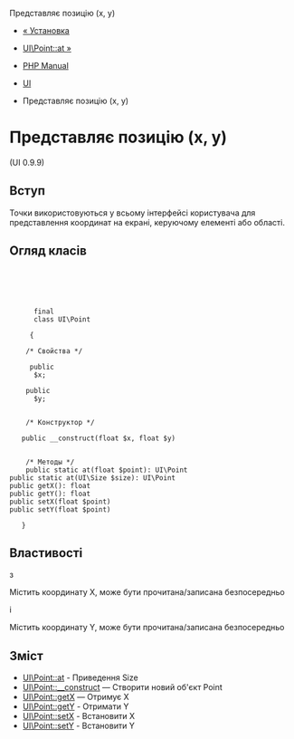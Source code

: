 Представляє позицію (x, y)

-   [« Установка](ui.installation.html)
    
-   [UI\\Point::at »](ui-point.at.html)
    
-   [PHP Manual](index.html)
    
-   [UI](book.ui.html)
    
-   Представляє позицію (x, y)
    

# Представляє позицію (x, y)

(UI 0.9.9)

## Вступ

Точки використовуються у всьому інтерфейсі користувача для представлення координат на екрані, керуючому елементі або області.

## Огляд класів

```classsynopsis



    
     
      final
      class UI\Point
     
     {

    /* Свойства */
    
     public
      $x;

    public
      $y;


    /* Конструктор */
    
   public __construct(float $x, float $y)


    /* Методы */
    public static at(float $point): UI\Point
public static at(UI\Size $size): UI\Point
public getX(): float
public getY(): float
public setX(float $point)
public setY(float $point)

   }
```

## Властивості

з

Містить координату X, може бути прочитана/записана безпосередньо

і

Містить координату Y, може бути прочитана/записана безпосередньо

## Зміст

-   [UI\\Point::at](ui-point.at.html) - Приведення Size
-   [UI\\Point::\_\_construct](ui-point.construct.html) — Створити новий об'єкт Point
-   [UI\\Point::getX](ui-point.getx.html) — Отримує X
-   [UI\\Point::getY](ui-point.gety.html) - Отримати Y
-   [UI\\Point::setX](ui-point.setx.html) - Встановити X
-   [UI\\Point::setY](ui-point.sety.html) - Встановити Y